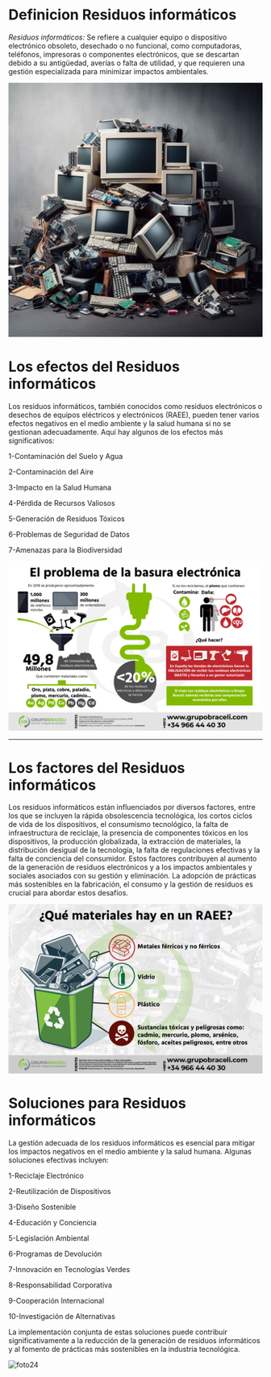# Definicion Residuos informáticos



*Residuos informáticos:* Se refiere a cualquier equipo o dispositivo electrónico obsoleto, desechado o no funcional, como computadoras, teléfonos, impresoras o componentes electrónicos, que se descartan debido a su antigüedad, averías o falta de utilidad, y que requieren una gestión especializada para minimizar impactos ambientales.


![foto2](/2.jpeg)


# Los efectos del Residuos informáticos



Los residuos informáticos, también conocidos como residuos electrónicos o desechos de equipos eléctricos y electrónicos (RAEE), pueden tener varios efectos negativos en el medio ambiente y la salud humana si no se gestionan adecuadamente. Aquí hay algunos de los efectos más significativos:

1-Contaminación del Suelo y Agua

2-Contaminación del Aire

3-Impacto en la Salud Humana

4-Pérdida de Recursos Valiosos

5-Generación de Residuos Tóxicos

6-Problemas de Seguridad de Datos

7-Amenazas para la Biodiversidad


![foto2](/21.png)


***
# Los factores del Residuos informáticos


Los residuos informáticos están influenciados por diversos factores, entre los que se incluyen la rápida obsolescencia tecnológica, los cortos ciclos de vida de los dispositivos, el consumismo tecnológico, la falta de infraestructura de reciclaje, la presencia de componentes tóxicos en los dispositivos, la producción globalizada, la extracción de materiales, la distribución desigual de la tecnología, la falta de regulaciones efectivas y la falta de conciencia del consumidor. Estos factores contribuyen al aumento de la generación de residuos electrónicos y a los impactos ambientales y sociales asociados con su gestión y eliminación. La adopción de prácticas más sostenibles en la fabricación, el consumo y la gestión de residuos es crucial para abordar estos desafíos.

![foto23](/23.jpg)



# Soluciones para Residuos informáticos





La gestión adecuada de los residuos informáticos es esencial para mitigar los impactos negativos en el medio ambiente y la salud humana. Algunas soluciones efectivas incluyen:

1-Reciclaje Electrónico

2-Reutilización de Dispositivos

3-Diseño Sostenible

4-Educación y Conciencia

5-Legislación Ambiental

6-Programas de Devolución

7-Innovación en Tecnologías Verdes

8-Responsabilidad Corporativa

9-Cooperación Internacional

10-Investigación de Alternativas



La implementación conjunta de estas soluciones puede contribuir significativamente a la reducción de la generación de residuos informáticos y al fomento de prácticas más sostenibles en la industria tecnológica.



![foto24](/24.jpg)






